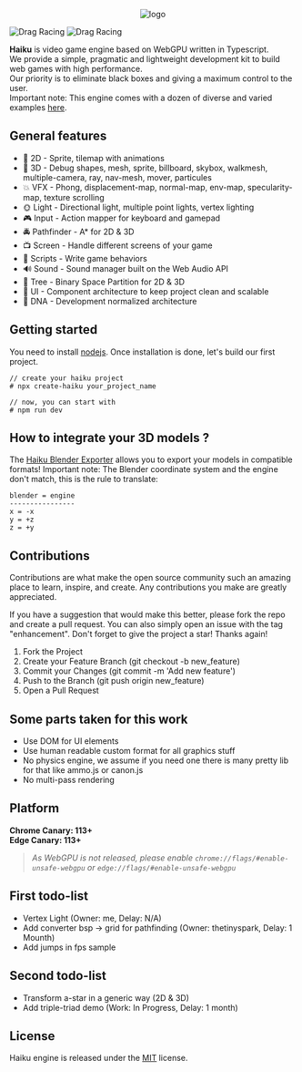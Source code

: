 <p align="center">
    <img src="https://raw.githubusercontent.com/jay19240/WebStationX/main/public/textures/banner.jpg" alt="logo"/>
</p>

![Drag Racing](https://img.shields.io/badge/lang-typescript-f39f37) ![Drag Racing](https://img.shields.io/badge/version-1.0.8-blue)

**Haiku** is video game engine based on WebGPU written in Typescript.   
We provide a simple, pragmatic and lightweight development kit to build web games with high performance.  
Our priority is to eliminate black boxes and giving a maximum control to the user.  
Important note: This engine comes with a dozen of diverse and varied examples [here](https://jay19240.github.io/).

## General features
- 👾 2D - Sprite, tilemap with animations
- 🧊 3D - Debug shapes, mesh, sprite, billboard, skybox, walkmesh, multiple-camera, ray, nav-mesh, mover, particules
- 💥 VFX - Phong, displacement-map, normal-map, env-map, specularity-map, texture scrolling
- 🌞 Light - Directional light, multiple point lights, vertex lighting
- 🎮 Input - Action mapper for keyboard and gamepad
- 🚔 Pathfinder - A* for 2D & 3D
- 📺 Screen - Handle different screens of your game
- 📜 Scripts - Write game behaviors
- 🔊 Sound - Sound manager built on the Web Audio API
- 🌳 Tree - Binary Space Partition for 2D & 3D
- 🎨 UI - Component architecture to keep project clean and scalable
- 🌆 DNA - Development normalized architecture

## Getting started
You need to install [nodejs](https://nodejs.org/en/download/). 
Once installation is done, let's build our first project.     

```
// create your haiku project
# npx create-haiku your_project_name

// now, you can start with
# npm run dev
```

## How to integrate your 3D models ?
The [Haiku Blender Exporter](https://github.com/jay19240/Haiku-Blender-Exporter) allows you to export your models in compatible formats!
Important note: The Blender coordinate system and the engine don't match, this is the rule to translate:  
```
blender = engine
----------------
x = -x
y = +z
z = +y
```

## Contributions
Contributions are what make the open source community such an amazing place to learn, inspire, and create. Any contributions you make are greatly appreciated.

If you have a suggestion that would make this better, please fork the repo and create a pull request. You can also simply open an issue with the tag "enhancement". Don't forget to give the project a star! Thanks again!    

1. Fork the Project
2. Create your Feature Branch (git checkout -b new_feature)
3. Commit your Changes (git commit -m 'Add new feature')
4. Push to the Branch (git push origin new_feature)
5. Open a Pull Request

## Some parts taken for this work
- Use DOM for UI elements
- Use human readable custom format for all graphics stuff
- No physics engine, we assume if you need one there is many pretty lib for that like ammo.js or canon.js
- No multi-pass rendering

## Platform
**Chrome Canary: 113+**  
**Edge Canary: 113+**

> *As WebGPU is not released, please enable `chrome://flags/#enable-unsafe-webgpu` or `edge://flags/#enable-unsafe-webgpu`*

## First todo-list
- Vertex Light (Owner: me, Delay: N/A)
- Add converter bsp -> grid for pathfinding (Owner: thetinyspark, Delay: 1 Mounth)
- Add jumps in fps sample

## Second todo-list
- Transform a-star in a generic way (2D & 3D)
- Add triple-triad demo (Work: In Progress, Delay: 1 month)

## License 
Haiku engine is released under the [MIT](https://opensource.org/licenses/MIT) license. 